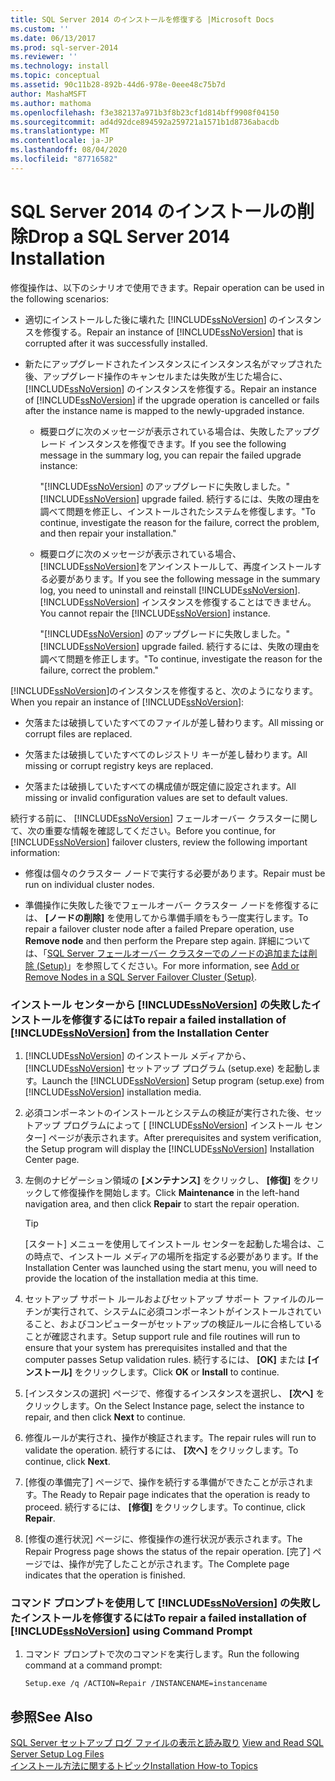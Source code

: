 ```yaml
---
title: SQL Server 2014 のインストールを修復する |Microsoft Docs
ms.custom: ''
ms.date: 06/13/2017
ms.prod: sql-server-2014
ms.reviewer: ''
ms.technology: install
ms.topic: conceptual
ms.assetid: 90c11b28-892b-44d6-978e-0eee48c75b7d
author: MashaMSFT
ms.author: mathoma
ms.openlocfilehash: f3e382137a971b3f8b23cf1d814bff9908f04150
ms.sourcegitcommit: ad4d92dce894592a259721a1571b1d8736abacdb
ms.translationtype: MT
ms.contentlocale: ja-JP
ms.lasthandoff: 08/04/2020
ms.locfileid: "87716582"
---
```

# <a name="drop-a-sql-server-2014-installation"></a><span data-ttu-id="6c872-102">SQL Server 2014 のインストールの削除</span><span class="sxs-lookup"><span data-stu-id="6c872-102">Drop a SQL Server 2014 Installation</span></span>
  <span data-ttu-id="6c872-103">修復操作は、以下のシナリオで使用できます。</span><span class="sxs-lookup"><span data-stu-id="6c872-103">Repair operation can be used in the following scenarios:</span></span>  
  
-   <span data-ttu-id="6c872-104">適切にインストールした後に壊れた [!INCLUDE[ssNoVersion](../../includes/ssnoversion-md.md)] のインスタンスを修復する。</span><span class="sxs-lookup"><span data-stu-id="6c872-104">Repair an instance of [!INCLUDE[ssNoVersion](../../includes/ssnoversion-md.md)] that is corrupted after it was successfully installed.</span></span>  
  
-   <span data-ttu-id="6c872-105">新たにアップグレードされたインスタンスにインスタンス名がマップされた後、アップグレード操作のキャンセルまたは失敗が生じた場合に、 [!INCLUDE[ssNoVersion](../../includes/ssnoversion-md.md)] のインスタンスを修復する。</span><span class="sxs-lookup"><span data-stu-id="6c872-105">Repair an instance of [!INCLUDE[ssNoVersion](../../includes/ssnoversion-md.md)] if the upgrade operation is cancelled or fails after the instance name is mapped to the newly-upgraded instance.</span></span>  
  
    -   <span data-ttu-id="6c872-106">概要ログに次のメッセージが表示されている場合は、失敗したアップグレード インスタンスを修復できます。</span><span class="sxs-lookup"><span data-stu-id="6c872-106">If you see the following message in the summary log, you can repair the failed upgrade instance:</span></span>  
  
         <span data-ttu-id="6c872-107">"[!INCLUDE[ssNoVersion](../../includes/ssnoversion-md.md)] のアップグレードに失敗しました。</span><span class="sxs-lookup"><span data-stu-id="6c872-107">"[!INCLUDE[ssNoVersion](../../includes/ssnoversion-md.md)] upgrade failed.</span></span> <span data-ttu-id="6c872-108">続行するには、失敗の理由を調べて問題を修正し、インストールされたシステムを修復します。"</span><span class="sxs-lookup"><span data-stu-id="6c872-108">To continue, investigate the reason for the failure, correct the problem, and then repair your installation."</span></span>  
  
    -   <span data-ttu-id="6c872-109">概要ログに次のメッセージが表示されている場合、 [!INCLUDE[ssNoVersion](../../includes/ssnoversion-md.md)]をアンインストールして、再度インストールする必要があります。</span><span class="sxs-lookup"><span data-stu-id="6c872-109">If you see the following message in the summary log, you need to uninstall and reinstall [!INCLUDE[ssNoVersion](../../includes/ssnoversion-md.md)].</span></span> <span data-ttu-id="6c872-110">[!INCLUDE[ssNoVersion](../../includes/ssnoversion-md.md)] インスタンスを修復することはできません。</span><span class="sxs-lookup"><span data-stu-id="6c872-110">You cannot repair the [!INCLUDE[ssNoVersion](../../includes/ssnoversion-md.md)] instance.</span></span>  
  
         <span data-ttu-id="6c872-111">"[!INCLUDE[ssNoVersion](../../includes/ssnoversion-md.md)] のアップグレードに失敗しました。</span><span class="sxs-lookup"><span data-stu-id="6c872-111">"[!INCLUDE[ssNoVersion](../../includes/ssnoversion-md.md)] upgrade failed.</span></span> <span data-ttu-id="6c872-112">続行するには、失敗の理由を調べて問題を修正します。"</span><span class="sxs-lookup"><span data-stu-id="6c872-112">To continue, investigate the reason for the failure, correct the problem."</span></span>  
  
 <span data-ttu-id="6c872-113">[!INCLUDE[ssNoVersion](../../includes/ssnoversion-md.md)]のインスタンスを修復すると、次のようになります。</span><span class="sxs-lookup"><span data-stu-id="6c872-113">When you repair an instance of [!INCLUDE[ssNoVersion](../../includes/ssnoversion-md.md)]:</span></span>  
  
-   <span data-ttu-id="6c872-114">欠落または破損していたすべてのファイルが差し替わります。</span><span class="sxs-lookup"><span data-stu-id="6c872-114">All missing or corrupt files are replaced.</span></span>  
  
-   <span data-ttu-id="6c872-115">欠落または破損していたすべてのレジストリ キーが差し替わります。</span><span class="sxs-lookup"><span data-stu-id="6c872-115">All missing or corrupt registry keys are replaced.</span></span>  
  
-   <span data-ttu-id="6c872-116">欠落または破損していたすべての構成値が既定値に設定されます。</span><span class="sxs-lookup"><span data-stu-id="6c872-116">All missing or invalid configuration values are set to default values.</span></span>  
  
 <span data-ttu-id="6c872-117">続行する前に、 [!INCLUDE[ssNoVersion](../../includes/ssnoversion-md.md)] フェールオーバー クラスターに関して、次の重要な情報を確認してください。</span><span class="sxs-lookup"><span data-stu-id="6c872-117">Before you continue, for [!INCLUDE[ssNoVersion](../../includes/ssnoversion-md.md)] failover clusters, review the following important information:</span></span>  
  
-   <span data-ttu-id="6c872-118">修復は個々のクラスター ノードで実行する必要があります。</span><span class="sxs-lookup"><span data-stu-id="6c872-118">Repair must be run on individual cluster nodes.</span></span>  
  
-   <span data-ttu-id="6c872-119">準備操作に失敗した後でフェールオーバー クラスター ノードを修復するには、 **[ノードの削除]** を使用してから準備手順をもう一度実行します。</span><span class="sxs-lookup"><span data-stu-id="6c872-119">To repair a failover cluster node after a failed Prepare operation, use **Remove node** and then perform the Prepare step again.</span></span> <span data-ttu-id="6c872-120">詳細については、「[SQL Server フェールオーバー クラスターでのノードの追加または削除 &#40;Setup&#41;](../../sql-server/failover-clusters/install/add-or-remove-nodes-in-a-sql-server-failover-cluster-setup.md)」を参照してください。</span><span class="sxs-lookup"><span data-stu-id="6c872-120">For more information, see [Add or Remove Nodes in a SQL Server Failover Cluster &#40;Setup&#41;](../../sql-server/failover-clusters/install/add-or-remove-nodes-in-a-sql-server-failover-cluster-setup.md).</span></span>  
  
### <a name="to-repair-a-failed-installation-of-ssnoversion-from-the-installation-center"></a><span data-ttu-id="6c872-121">インストール センターから [!INCLUDE[ssNoVersion](../../includes/ssnoversion-md.md)] の失敗したインストールを修復するには</span><span class="sxs-lookup"><span data-stu-id="6c872-121">To repair a failed installation of [!INCLUDE[ssNoVersion](../../includes/ssnoversion-md.md)] from the Installation Center</span></span>  
  
1.  <span data-ttu-id="6c872-122">[!INCLUDE[ssNoVersion](../../includes/ssnoversion-md.md)] のインストール メディアから、 [!INCLUDE[ssNoVersion](../../includes/ssnoversion-md.md)] セットアップ プログラム (setup.exe) を起動します。</span><span class="sxs-lookup"><span data-stu-id="6c872-122">Launch the [!INCLUDE[ssNoVersion](../../includes/ssnoversion-md.md)] Setup program (setup.exe) from [!INCLUDE[ssNoVersion](../../includes/ssnoversion-md.md)] installation media.</span></span>  
  
2.  <span data-ttu-id="6c872-123">必須コンポーネントのインストールとシステムの検証が実行された後、セットアップ プログラムによって [ [!INCLUDE[ssNoVersion](../../includes/ssnoversion-md.md)] インストール センター] ページが表示されます。</span><span class="sxs-lookup"><span data-stu-id="6c872-123">After prerequisites and system verification, the Setup program will display the [!INCLUDE[ssNoVersion](../../includes/ssnoversion-md.md)] Installation Center page.</span></span>  
  
3.  <span data-ttu-id="6c872-124">左側のナビゲーション領域の **[メンテナンス]** をクリックし、 **[修復]** をクリックして修復操作を開始します。</span><span class="sxs-lookup"><span data-stu-id="6c872-124">Click **Maintenance** in the left-hand navigation area, and then click **Repair** to start the repair operation.</span></span>  
  
    > [!TIP]  
    >  <span data-ttu-id="6c872-125">[スタート] メニューを使用してインストール センターを起動した場合は、この時点で、インストール メディアの場所を指定する必要があります。</span><span class="sxs-lookup"><span data-stu-id="6c872-125">If the Installation Center was launched using the start menu, you will need to provide the location of the installation media at this time.</span></span>  
  
4.  <span data-ttu-id="6c872-126">セットアップ サポート ルールおよびセットアップ サポート ファイルのルーチンが実行されて、システムに必須コンポーネントがインストールされていること、およびコンピューターがセットアップの検証ルールに合格していることが確認されます。</span><span class="sxs-lookup"><span data-stu-id="6c872-126">Setup support rule and file routines will run to ensure that your system has prerequisites installed and that the computer passes Setup validation rules.</span></span> <span data-ttu-id="6c872-127">続行するには、 **[OK]** または **[インストール]** をクリックします。</span><span class="sxs-lookup"><span data-stu-id="6c872-127">Click **OK** or **Install** to continue.</span></span>  
  
5.  <span data-ttu-id="6c872-128">[インスタンスの選択] ページで、修復するインスタンスを選択し、 **[次へ]** をクリックします。</span><span class="sxs-lookup"><span data-stu-id="6c872-128">On the Select Instance page, select the instance to repair, and then click **Next** to continue.</span></span>  
  
6.  <span data-ttu-id="6c872-129">修復ルールが実行され、操作が検証されます。</span><span class="sxs-lookup"><span data-stu-id="6c872-129">The repair rules will run to validate the operation.</span></span> <span data-ttu-id="6c872-130">続行するには、 **[次へ]** をクリックします。</span><span class="sxs-lookup"><span data-stu-id="6c872-130">To continue, click **Next**.</span></span>  
  
7.  <span data-ttu-id="6c872-131">[修復の準備完了] ページで、操作を続行する準備ができたことが示されます。</span><span class="sxs-lookup"><span data-stu-id="6c872-131">The Ready to Repair page indicates that the operation is ready to proceed.</span></span> <span data-ttu-id="6c872-132">続行するには、 **[修復]** をクリックします。</span><span class="sxs-lookup"><span data-stu-id="6c872-132">To continue, click **Repair**.</span></span>  
  
8.  <span data-ttu-id="6c872-133">[修復の進行状況] ページに、修復操作の進行状況が表示されます。</span><span class="sxs-lookup"><span data-stu-id="6c872-133">The Repair Progress page shows the status of the repair operation.</span></span> <span data-ttu-id="6c872-134">[完了] ページでは、操作が完了したことが示されます。</span><span class="sxs-lookup"><span data-stu-id="6c872-134">The Complete page indicates that the operation is finished.</span></span>  
  
### <a name="to-repair-a-failed-installation-of-ssnoversion-using-command-prompt"></a><span data-ttu-id="6c872-135">コマンド プロンプトを使用して [!INCLUDE[ssNoVersion](../../includes/ssnoversion-md.md)] の失敗したインストールを修復するには</span><span class="sxs-lookup"><span data-stu-id="6c872-135">To repair a failed installation of [!INCLUDE[ssNoVersion](../../includes/ssnoversion-md.md)] using Command Prompt</span></span>  
  
1.  <span data-ttu-id="6c872-136">コマンド プロンプトで次のコマンドを実行します。</span><span class="sxs-lookup"><span data-stu-id="6c872-136">Run the following command at a command prompt:</span></span>  
  
    ```  
    Setup.exe /q /ACTION=Repair /INSTANCENAME=instancename  
    ```  
  
## <a name="see-also"></a><span data-ttu-id="6c872-137">参照</span><span class="sxs-lookup"><span data-stu-id="6c872-137">See Also</span></span>  
 <span data-ttu-id="6c872-138">[SQL Server セットアップ ログ ファイルの表示と読み取り](view-and-read-sql-server-setup-log-files.md) </span><span class="sxs-lookup"><span data-stu-id="6c872-138">[View and Read SQL Server Setup Log Files](view-and-read-sql-server-setup-log-files.md) </span></span>  
 [<span data-ttu-id="6c872-139">インストール方法に関するトピック</span><span class="sxs-lookup"><span data-stu-id="6c872-139">Installation How-to Topics</span></span>](../../sql-server/install/installation-how-to-topics.md)  
  
  
